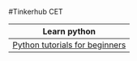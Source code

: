 #Tinkerhub CET


|Learn python |
|---          |
|[Python tutorials for beginners](Python_tutorials_for_beginners)|



